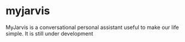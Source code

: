 # myjarvis
MyJarvis is a conversational personal assistant useful to make our life simple. It is still under development 
